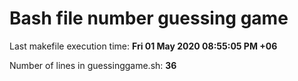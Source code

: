 # Bash file number guessing game

Last makefile execution time: **Fri 01 May 2020 08:55:05 PM +06**

Number of lines in guessinggame.sh: **36**
